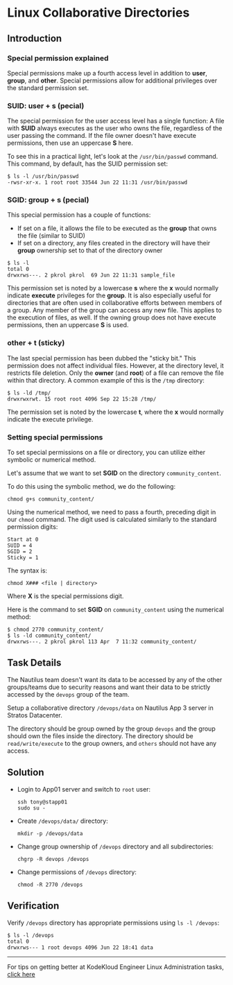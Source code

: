 # Linux Collaborative Directories

## Introduction

### Special permission explained

Special permissions make up a fourth access level in addition to **user**, **group**, and **other**. Special permissions allow for additional privileges over the standard permission set.

### SUID: user + s (pecial)

The special permission for the user access level has a single function: A file with **SUID** always executes as the user who owns the file, regardless of the user passing the command. If the file owner doesn't have execute permissions, then use an uppercase **S** here.

To see this in a practical light, let's look at the `/usr/bin/passwd` command. This command, by default, has the SUID permission set:

```UNIX
$ ls -l /usr/bin/passwd 
-rwsr-xr-x. 1 root root 33544 Jun 22 11:31 /usr/bin/passwd
```

### SGID: group + s (pecial)

This special permission has a couple of functions:

* If set on a file, it allows the file to be executed as the **group** that owns the file (similar to SUID)
* If set on a directory, any files created in the directory will have their **group** ownership set to that of the directory owner

```UNIX
$ ls -l 
total 0
drwxrws---. 2 pkrol pkrol  69 Jun 22 11:31 sample_file
```

This permission set is noted by a lowercase **s** where the **x** would normally indicate **execute** privileges for the **group**. It is also especially useful for directories that are often used in collaborative efforts between members of a group. Any member of the group can access any new file. This applies to the execution of files, as well. If the owning group does not have execute permissions, then an uppercase **S** is used.

### other + t (sticky)

The last special permission has been dubbed the "sticky bit." This permission does not affect individual files. However, at the directory level, it restricts file deletion. Only the **owner** (and **root**) of a file can remove the file within that directory. A common example of this is the `/tmp` directory:

```UNIX
$ ls -ld /tmp/
drwxrwxrwt. 15 root root 4096 Sep 22 15:28 /tmp/
```

The permission set is noted by the lowercase **t**, where the **x** would normally indicate the execute privilege.

### Setting special permissions

To set special permissions on a file or directory, you can utilize either symbolic or numerical method.

Let's assume that we want to set **SGID** on the directory `community_content`.

To do this using the symbolic method, we do the following:

```UNIX
chmod g+s community_content/
```

Using the numerical method, we need to pass a fourth, preceding digit in our `chmod` command. The digit used is calculated similarly to the standard permission digits:

```UNIX
Start at 0
SUID = 4
SGID = 2
Sticky = 1
```

The syntax is:

```UNIX
chmod X### <file | directory>
```

Where **X** is the special permissions digit.

Here is the command to set **SGID** on `community_content` using the numerical method:

```UNIX
$ chmod 2770 community_content/
$ ls -ld community_content/
drwxrws---. 2 pkrol pkrol 113 Apr  7 11:32 community_content/
```

## Task Details

The Nautilus team doesn't want its data to be accessed by any of the other groups/teams due to security reasons and want their data to be strictly accessed by the `devops` group of the team.

Setup a collaborative directory `/devops/data` on Nautilus App 3 server in Stratos Datacenter.

The directory should be group owned by the group `devops` and the group should own the files inside the directory. The directory should be `read/write/execute` to the group owners, and `others` should not have any access.

## Solution

* Login to App01 server and switch to `root` user:

  ```UNIX
  ssh tony@stapp01
  sudo su -
  ```

* Create `/devops/data/` directory:

  ```UNIX
  mkdir -p /devops/data
  ```

* Change group ownership of `/devops` directory and all subdirectories:

  ```UNIX
  chgrp -R devops /devops
  ```

* Change permissions of `/devops` directory:

  ```UNIX
  chmod -R 2770 /devops
  ```

## Verification

Verify `/devops` directory has appropriate permissions using `ls -l /devops`:

```UNIX
$ ls -l /devops
total 0
drwxrws--- 1 root devops 4096 Jun 22 18:41 data
```

---
For tips on getting better at KodeKloud Engineer Linux Administration tasks, [click here](./README.md)
